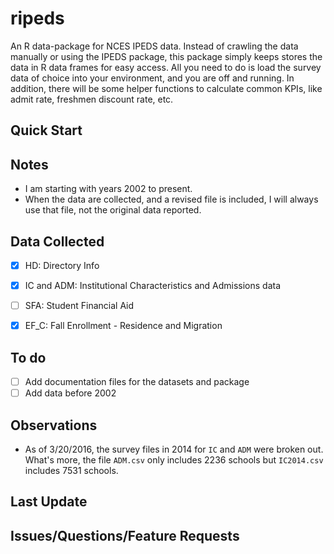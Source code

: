 # ripeds

An R data-package for NCES IPEDS data. Instead of crawling the data manually or using the IPEDS package, this package simply keeps stores the data in R data frames for easy access.  All you need to do is load the survey data of choice into your environment, and you are off and running.  In addition, there will be some helper functions to calculate common KPIs, like admit rate, freshmen discount rate, etc.

## Quick Start


## Notes  

- I am starting with years 2002 to present.
- When the data are collected, and a revised file is included, I will always use that file, not the original data reported.


## Data Collected

- [x] HD: Directory Info
- [x] IC and ADM: Institutional Characteristics and Admissions data  
- [ ] SFA: Student Financial Aid  
- [x] EF_C: Fall Enrollment - Residence and Migration


## To do

- [ ] Add documentation files for the datasets and package
- [ ] Add data before 2002

## Observations  

- As of 3/20/2016, the survey files in 2014 for `IC` and `ADM` were broken out.  What's more, the file `ADM.csv` only includes 2236 schools but `IC2014.csv` includes 7531 schools.  



## Last Update


## Issues/Questions/Feature Requests